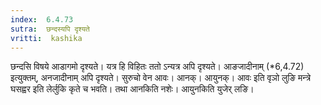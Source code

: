 ```yaml
---
index:  6.4.73
sutra:  छन्दस्यपि दृश्यते
vritti:  kashika 
---
```


छन्दसि विषये आडागमो दृश्यते। यत्र हि विहितः ततो ऽन्यत्र अपि दृश्यते। आङजादीनाम् (*6,4.72) इत्युक्तम्, अनजादीनाम् अपि दृश्यते। सुरुचो वेन आवः। आनक्। आयुनक्। आवः इति वृञो लुङि मन्त्रे घसह्वर इति लेर्लुकि कृते च भवति। तथा आनकिति नशेः। आयुनकिति युजेर् लङि।

